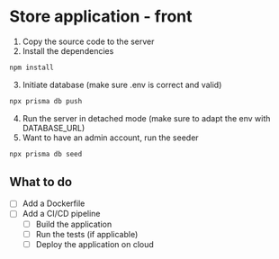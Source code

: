 # Store application - front

1. Copy the source code to the server
2. Install the dependencies
```bash
npm install
```
3. Initiate database (make sure .env is correct and valid)
```bash
npx prisma db push
```
4. Run the server in detached mode (make sure to adapt the env with DATABASE_URL)
5. Want to have an admin account, run the seeder
```bash
npx prisma db seed
```

## What to do
- [ ] Add a Dockerfile
- [ ] Add a CI/CD pipeline
    - [ ] Build the application
    - [ ] Run the tests (if applicable)
    - [ ] Deploy the application on cloud
